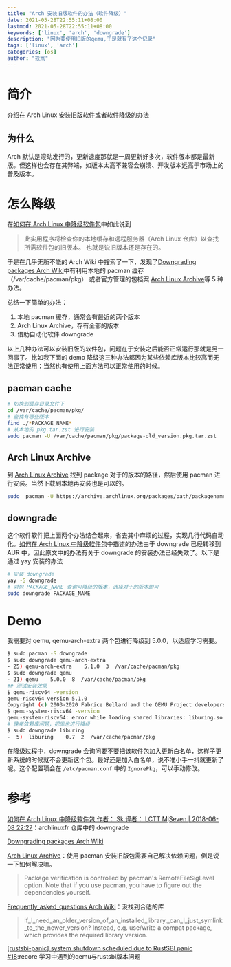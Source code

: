 ```yaml
---
title: "Arch 安装旧版软件的办法（软件降级）"
date: 2021-05-28T22:55:11+08:00
lastmod: 2021-05-28T22:55:11+08:00
keywords: ['linux', 'arch', 'downgrade']
description: "因为要使用旧版的qemu,于是就有了这个记录"
tags: ['linux', 'arch']
categories: [os]
author: "筱氚"
---
```

# 简介

介绍在 Arch Linux 安装旧版软件或者软件降级的办法

## 为什么

Arch 默认是滚动发行的，更新速度那就是一周更新好多次，软件版本都是最新版。但这样也会存在其弊端，如版本太高不兼容会崩溃、开发版本远高于市场上的普及版本。

# 怎么降级

在[如何在 Arch Linux 中降级软件包](https://linux.cn/article-9730-1.html)中如此说到
> 此实用程序将检查你的本地缓存和远程服务器（Arch Linux 仓库）以查找所需软件包的旧版本。
也就是说旧版本还是存在的。


于是在几乎无所不能的 Arch Wiki 中搜索了一下，发现了[Downgrading packages Arch Wiki](https://wiki.archlinux.org/title/Downgrading_packages)中有利用本地的 pacman 缓存（/var/cache/pacman/pkg） 或者官方管理的包档案 [Arch Linux Archive](https://archive.archlinux.org/)等 5 种办法。

总结一下简单的办法：  
1. 本地 pacman 缓存，通常会有最近的两个版本
2. Arch Linux Archive，存有全部的版本
3. 借助自动化软件  downgrade

以上几种办法可以安装旧版的软件包，问题在于安装之后能否正常运行那就是另一回事了。比如我下面的 demo 降级这三种办法都因为某些依赖库版本比较高而无法正常使用；当然也有使用上面方法可以正常使用的时候。

## pacman cache

```bash
# 切换到缓存目录文件下
cd /var/cache/pacman/pkg/
# 查找有哪些版本
find ./*PACKAGE_NAME*
# 从本地的 pkg.tar.zst 进行安装
sudo pacman -U /var/cache/pacman/pkg/package-old_version.pkg.tar.zst
```

## Arch Linux Archive

到 [Arch Linux Archive](https://archive.archlinux.org/) 找到 package 对于的版本的路径，然后使用 pacman 进行安装。当然下载到本地再安装也是可以的。

```bash
sudo  pacman -U https://archive.archlinux.org/packages/path/packagename.pkg.tar.xz
```

## downgrade

这个软件软件把上面两个办法结合起来，省去其中麻烦的过程，实现几行代码自动化。[如何在 Arch Linux 中降级软件包](https://linux.cn/article-9730-1.html)中描述的办法由于 downgrade 已经转移到 AUR 中，因此原文中的办法有关于 downgrade 的安装办法已经失效了。以下是通过 yay 安装的办法

```bash
# 安装 downgrade
yay -S downgrade
# 对包 PACKAGE_NAME 查询可降级的版本，选择对于的版本即可
sudo downgrade PACKAGE_NAME
```
# Demo

我需要对 qemu, qemu-arch-extra 两个包进行降级到 5.0.0，以适应学习需要。

```bash
$ sudo pacman -S downgrade
$ sudo downgrade qemu-arch-extra
- 25) qemu-arch-extra    5.1.0  3  /var/cache/pacman/pkg
$ sudo downgrade qemu
- 21) qemu    5.0.0  8  /var/cache/pacman/pkg
## 测试安装效果
$ qemu-riscv64 -version
qemu-riscv64 version 5.1.0
Copyright (c) 2003-2020 Fabrice Bellard and the QEMU Project developers
$ qemu-system-riscv64 -version
qemu-system-riscv64: error while loading shared libraries: liburing.so.1: cannot open shared object file: No such file or directory
# 晚年依赖库问题，把库也进行降级
$ sudo downgrade liburing
-  5)  liburing    0.7  2  /var/cache/pacman/pkg
```

在降级过程中，downgrade 会询问要不要把该软件包加入更新白名单，这样子更新系统的时候就不会更新这个包。最好还是加入白名单，说不准小手一抖就更新了呢。这个配置项会在 `/etc/pacman.conf` 中的 `IgnorePkg`，可以手动修改。



# 参考

[如何在 Arch Linux 中降级软件包 作者： Sk 译者： LCTT MjSeven | 2018-06-08 22:27](https://linux.cn/article-9730-1.html)：archlinuxfr 仓库中的 downgrade

[Downgrading packages Arch Wiki](https://wiki.archlinux.org/title/Downgrading_packages)

[Arch Linux Archive](https://archive.archlinux.org/)：使用 pacman 安装旧版包需要自己解决依赖问题，倒是说一下如何解决嘛。
>Package verification is controlled by pacman's RemoteFileSigLevel option. Note that if you use pacman, you have to figure out the dependencies yourself. 

[Frequently_asked_questions Arch Wiki](https://wiki.archlinux.org/title/Frequently_asked_questions)：没找到合适的库
>If_I_need_an_older_version_of_an_installed_library,_can_I_just_symlink_to_the_newer_version?
Instead, e.g. use/write a compat package, which provides the required library version. 

[[rustsbi-panic] system shutdown scheduled due to RustSBI panic #18](https://github.com/rcore-os/rCore-Tutorial-v3/issues/18):recore 学习中遇到的qemu与rustsbi版本问题